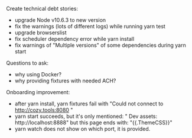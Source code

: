 Create technical debt stories:
- upgrade Node v10.6.3 to new version
- fix the warnings (lots of different logs) while running yarn test
- upgrade browserslist
- fix scheduler dependency error while yarn install
- fix warnings of "Multiple versions" of some dependencies during yarn start

Questions to ask:
- why using Docker?
- why providing fixtures with needed ACH?

Onboarding improvement:
- after yarn install, yarn fixtures fail with "Could not connect to http://cozy.tools:8080 "
- yarn start succeeds, but it's only mentioned: "  Dev assets:        http://localhost:8888" but this page ends with: "{{.ThemeCSS}}"
- yarn watch does not show on which port, it is provided.
